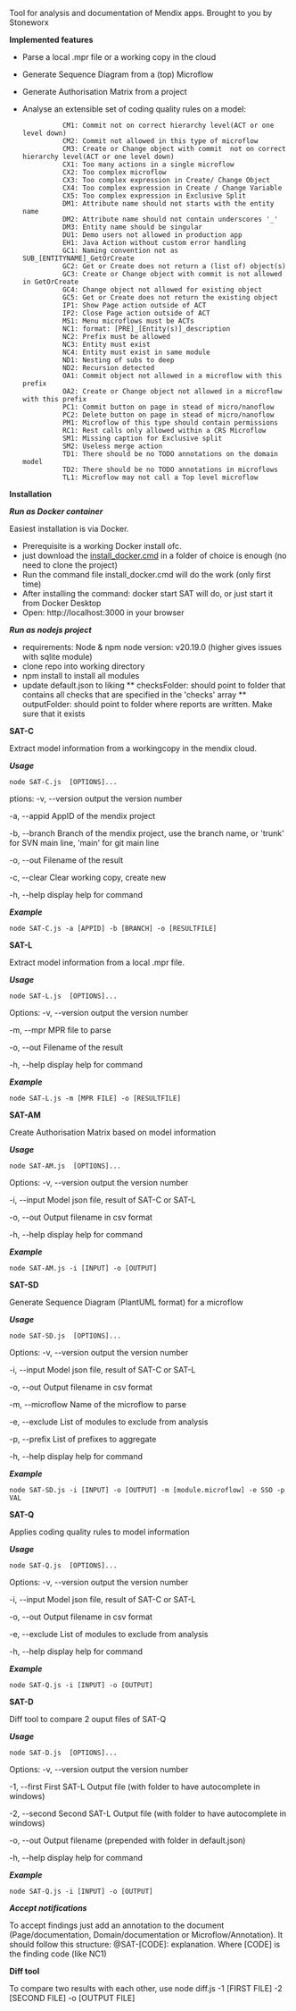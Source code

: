 Tool for analysis and documentation of Mendix apps. 
Brought to you by Stoneworx

**Implemented features**

* Parse a local .mpr file or a working copy in the cloud
* Generate Sequence Diagram from a (top) Microflow
* Generate Authorisation Matrix from a project
* Analyse an extensible set of coding quality rules on a model:
  
				CM1: Commit not on correct hierarchy level(ACT or one level down)
				CM2: Commit not allowed in this type of microflow
				CM3: Create or Change object with commit  not on correct hierarchy level(ACT or one level down)
				CX1: Too many actions in a single microflow
				CX2: Too complex microflow
				CX3: Too complex expression in Create/ Change Object
				CX4: Too complex expression in Create / Change Variable
				CX5: Too complex expression in Exclusive Split
				DM1: Attribute name should not starts with the entity name
				DM2: Attribute name should not contain underscores '_'
				DM3: Entity name should be singular
				DU1: Demo users not allowed in production app
				EH1: Java Action without custom error handling
				GC1: Naming convention not as SUB_[ENTITYNAME]_GetOrCreate
				GC2: Get or Create does not return a (list of) object(s)
				GC3: Create or Change object with commit is not allowed in GetOrCreate
				GC4: Change object not allowed for existing object
				GC5: Get or Create does not return the existing object
				IP1: Show Page action outside of ACT
				IP2: Close Page action outside of ACT
				MS1: Menu microflows must be ACTs
				NC1: format: [PRE]_[Entity(s)]_description
				NC2: Prefix must be allowed
				NC3: Entity must exist 
				NC4: Entity must exist in same module
				ND1: Nesting of subs to deep
				ND2: Recursion detected
				OA1: Commit object not allowed in a microflow with this prefix
				OA2: Create or Change object not allowed in a microflow with this prefix
				PC1: Commit button on page in stead of micro/nanoflow
				PC2: Delete button on page in stead of micro/nanoflow
				PM1: Microflow of this type should contain permissions
				RC1: Rest calls only allowed within a CRS Microflow
				SM1: Missing caption for Exclusive split
				SM2: Useless merge action
				TD1: There should be no TODO annotations on the domain model
				TD2: There should be no TODO annotations in microflows
				TL1: Microflow may not call a Top level microflow

  
**Installation**

***Run as Docker container***

Easiest installation is via Docker.
* Prerequisite is a working Docker install ofc. 
* just download the [install_docker.cmd](./install_docker.cmd) in a folder of choice is enough (no need to clone the project)
* Run the command file install_docker.cmd will do the work (only first time)
* After installing the command: docker start SAT will do, or just start it from Docker Desktop
* Open: http://localhost:3000 in your browser


***Run as nodejs project***

* requirements: Node & npm node version: v20.19.0 (higher gives issues with sqlite module)
* clone repo into working directory
* npm install to install all modules
* update default.json to liking
** checksFolder: should point to folder that contains all checks that are specified in the 'checks' array 
** outputFolder: should point to folder where reports are written. Make sure that it exists

**SAT-C**

Extract model information from a workingcopy in the mendix cloud.

***Usage***

```node SAT-C.js  [OPTIONS]...```

 ptions:
  -v, --version                  output the version number
  
  -a, --appid <appid>            AppID of the mendix project
  
  -b, --branch <branch name>     Branch of the mendix project, use the branch name, or 'trunk' for SVN main line, 'main' for git main line
   
  -o, --out <output file>   Filename of the result

  -c, --clear                    Clear working copy, create new

  -h, --help                     display help for command


***Example***

```node SAT-C.js -a [APPID] -b [BRANCH] -o [RESULTFILE]```

**SAT-L**

Extract model information from a local .mpr file.

***Usage***

```node SAT-L.js  [OPTIONS]...```

Options:
  -v, --version                  output the version number
  
  -m, --mpr <mpr file>    MPR file to parse

  -o, --out <output file>   Filename of the result

  -h, --help                     display help for command

***Example***

```node SAT-L.js -m [MPR FILE] -o [RESULTFILE]```

**SAT-AM**

Create Authorisation Matrix based on model information

***Usage***

```node SAT-AM.js  [OPTIONS]...```

 Options:
  -v, --version                  output the version number
  
  -i, --input <model file>    Model json file, result of SAT-C or SAT-L

  -o, --out <output file>   Output filename in csv format

  -h, --help                     display help for command

***Example***

```node SAT-AM.js -i [INPUT] -o [OUTPUT]```

**SAT-SD**

Generate Sequence Diagram (PlantUML format) for a microflow

***Usage***

```node SAT-SD.js  [OPTIONS]...```

 Options:
  -v, --version                  output the version number
  
  -i, --input <model file>    Model json file, result of SAT-C or SAT-L

  -o, --out <output file>   Output filename in csv format

  -m, --microflow <microflow> Name of the microflow to parse

  -e, --exclude <modules>  List of modules to exclude from analysis

  -p, --prefix <prefixes> List of prefixes to aggregate
 
  -h, --help                     display help for command

***Example***

```node SAT-SD.js -i [INPUT] -o [OUTPUT] -m [module.microflow] -e SSO -p VAL```


**SAT-Q**

Applies coding quality rules to model information

***Usage***

```node SAT-Q.js  [OPTIONS]...```

 Options:
  -v, --version                  output the version number
  
  -i, --input <model file>    Model json file, result of SAT-C or SAT-L

  -o, --out <output file>   Output filename in csv format
   
  -e, --exclude <modules>  List of modules to exclude from analysis
 
  -h, --help                     display help for command

***Example***

```node SAT-Q.js -i [INPUT] -o [OUTPUT]```

**SAT-D**

Diff tool to compare 2 ouput files of SAT-Q

***Usage***

```node SAT-D.js  [OPTIONS]...```

 Options:
  -v, --version                  output the version number
  
  -1, --first <SAT-L>    First SAT-L Output file (with folder to have autocomplete in windows)

  -2, --second <SAT-L>    Second SAT-L Output file (with folder to have autocomplete in windows)

  -o, --out <output file>   Output filename (prepended with folder in default.json)
 
  -h, --help                     display help for command

***Example***

```node SAT-Q.js -i [INPUT] -o [OUTPUT]```


***Accept notifications***

  To accept findings just add an annotation to the document (Page/documentation, Domain/documentation or Microflow/Annotation). It should follow this structure:
  @SAT-[CODE]: explanation. Where [CODE] is the finding code (like NC1)



**Diff tool**

To compare two results with each other, use node diff.js -1 [FIRST FILE] -2 [SECOND FILE] -o [OUTPUT FILE]
  

  
